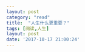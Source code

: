 ```yaml
---
layout: post
category: "read"
title:  "人生什么更重要？"
tags: [阅读,人生]
layout: post
date: '2017-10-17 21:00:24'
---
```


